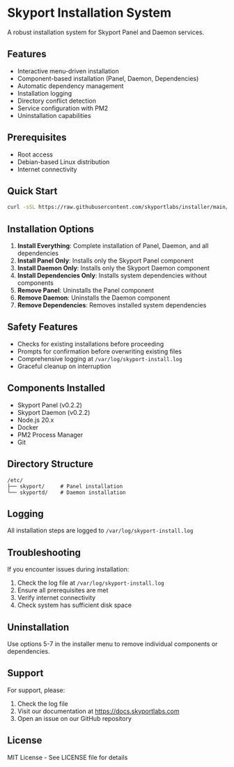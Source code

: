 # Skyport Installation System

A robust installation system for Skyport Panel and Daemon services.

## Features

- Interactive menu-driven installation
- Component-based installation (Panel, Daemon, Dependencies)
- Automatic dependency management
- Installation logging
- Directory conflict detection
- Service configuration with PM2
- Uninstallation capabilities

## Prerequisites

- Root access
- Debian-based Linux distribution
- Internet connectivity

## Quick Start

```bash
curl -sSL https://raw.githubusercontent.com/skyportlabs/installer/main/install.sh | sudo bash
```

## Installation Options

1. **Install Everything**: Complete installation of Panel, Daemon, and all dependencies
2. **Install Panel Only**: Installs only the Skyport Panel component
3. **Install Daemon Only**: Installs only the Skyport Daemon component
4. **Install Dependencies Only**: Installs system dependencies without components
5. **Remove Panel**: Uninstalls the Panel component
6. **Remove Daemon**: Uninstalls the Daemon component
7. **Remove Dependencies**: Removes installed system dependencies

## Safety Features

- Checks for existing installations before proceeding
- Prompts for confirmation before overwriting existing files
- Comprehensive logging at `/var/log/skyport-install.log`
- Graceful cleanup on interruption

## Components Installed

- Skyport Panel (v0.2.2)
- Skyport Daemon (v0.2.2)
- Node.js 20.x
- Docker
- PM2 Process Manager
- Git

## Directory Structure

```
/etc/
├── skyport/     # Panel installation
└── skyportd/    # Daemon installation
```

## Logging

All installation steps are logged to `/var/log/skyport-install.log`

## Troubleshooting

If you encounter issues during installation:

1. Check the log file at `/var/log/skyport-install.log`
2. Ensure all prerequisites are met
3. Verify internet connectivity
4. Check system has sufficient disk space

## Uninstallation

Use options 5-7 in the installer menu to remove individual components or dependencies.

## Support

For support, please:
1. Check the log file
2. Visit our documentation at https://docs.skyportlabs.com
3. Open an issue on our GitHub repository

## License

MIT License - See LICENSE file for details
